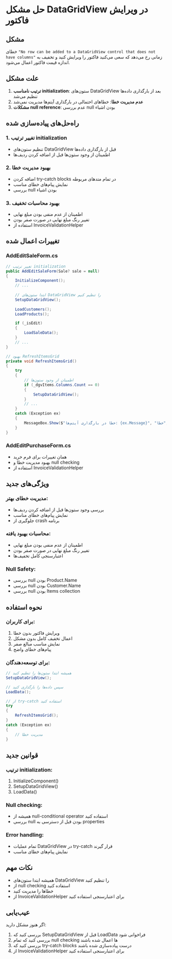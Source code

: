 # حل مشکل DataGridView در ویرایش فاکتور

## مشکل
خطای `"No row can be added to a DataGridView control that does not have columns"` زمانی رخ می‌دهد که سعی می‌کنید فاکتور را ویرایش کنید و تخفیف به اندازه قیمت فاکتور اعمال می‌شود.

## علت مشکل
1. **ترتیب نامناسب initialization**: ستون‌های DataGridView بعد از بارگذاری داده‌ها تنظیم می‌شد
2. **عدم مدیریت خطا**: خطاهای احتمالی در بارگذاری آیتم‌ها مدیریت نمی‌شد
3. **مشکلات null reference**: عدم بررسی null بودن اشیاء

## راه‌حل‌های پیاده‌سازی شده

### 1. تغییر ترتیب initialization
- تنظیم ستون‌های DataGridView قبل از بارگذاری داده‌ها
- اطمینان از وجود ستون‌ها قبل از اضافه کردن ردیف‌ها

### 2. بهبود مدیریت خطا
- اضافه کردن try-catch blocks در تمام متدهای مربوطه
- نمایش پیام‌های خطای مناسب
- بررسی null بودن اشیاء

### 3. بهبود محاسبات تخفیف
- اطمینان از عدم منفی بودن مبلغ نهایی
- تغییر رنگ مبلغ نهایی در صورت صفر بودن
- استفاده از InvoiceValidationHelper

## تغییرات اعمال شده

### AddEditSaleForm.cs
```csharp
// تغییر ترتیب initialization
public AddEditSaleForm(Sale? sale = null)
{
    InitializeComponent();
    // ...
    
    // ابتدا ستون‌های DataGridView را تنظیم کنیم
    SetupDataGridView();
    
    LoadCustomers();
    LoadProducts();

    if (_isEdit)
    {
        LoadSaleData();
    }
    // ...
}

// بهبود RefreshItemsGrid
private void RefreshItemsGrid()
{
    try
    {
        // اطمینان از وجود ستون‌ها
        if (_dgvItems.Columns.Count == 0)
        {
            SetupDataGridView();
        }
        // ...
    }
    catch (Exception ex)
    {
        MessageBox.Show($"خطا در بارگذاری آیتم‌ها: {ex.Message}", "خطا", MessageBoxButtons.OK, MessageBoxIcon.Error);
    }
}
```

### AddEditPurchaseForm.cs
- همان تغییرات برای فرم خرید
- بهبود مدیریت خطا و null checking
- استفاده از InvoiceValidationHelper

## ویژگی‌های جدید

### مدیریت خطای بهتر:
- بررسی وجود ستون‌ها قبل از اضافه کردن ردیف‌ها
- نمایش پیام‌های خطای مناسب
- جلوگیری از crash برنامه

### محاسبات بهبود یافته:
- اطمینان از عدم منفی بودن مبلغ نهایی
- تغییر رنگ مبلغ نهایی در صورت صفر بودن
- اعتبارسنجی کامل تخفیف‌ها

### Null Safety:
- بررسی null بودن Product.Name
- بررسی null بودن Customer.Name
- بررسی null بودن Items collection

## نحوه استفاده

### برای کاربران:
1. ویرایش فاکتور بدون خطا
2. اعمال تخفیف کامل بدون مشکل
3. نمایش مناسب مبالغ صفر
4. پیام‌های خطای واضح

### برای توسعه‌دهندگان:
```csharp
// همیشه ابتدا ستون‌ها را تنظیم کنید
SetupDataGridView();

// سپس داده‌ها را بارگذاری کنید
LoadData();

// از try-catch استفاده کنید
try
{
    RefreshItemsGrid();
}
catch (Exception ex)
{
    // مدیریت خطا
}
```

## قوانین جدید

### ترتیب initialization:
1. InitializeComponent()
2. SetupDataGridView()
3. LoadData()

### Null checking:
- همیشه از null-conditional operator استفاده کنید
- بررسی null بودن قبل از دسترسی به properties

### Error handling:
- تمام عملیات DataGridView در try-catch قرار گیرند
- نمایش پیام‌های خطای مناسب

## نکات مهم
- همیشه ابتدا ستون‌های DataGridView را تنظیم کنید
- از null checking استفاده کنید
- خطاها را مدیریت کنید
- از InvoiceValidationHelper برای اعتبارسنجی استفاده کنید

## عیب‌یابی
اگر هنوز مشکل دارید:
1. بررسی کنید که SetupDataGridView قبل از LoadData فراخوانی شود
2. بررسی کنید که تمام null checking ها اعمال شده باشند
3. بررسی کنید که try-catch blocks درست پیاده‌سازی شده باشند
4. از InvoiceValidationHelper برای اعتبارسنجی استفاده کنید 